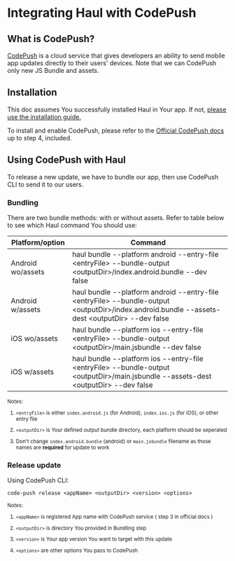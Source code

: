 # Integrating Haul with CodePush


## What is CodePush?

[CodePush](http://microsoft.github.io/code-push/) is a cloud service that gives developers an ability to send mobile app updates directly to their users' devices. Note that we can CodePush only new JS Bundle and assets.


## Installation

This doc assumes You successfully installed Haul in Your app. If not, [please use the installation guide.](https://github.com/callstack-io/haul#getting-started)

To install and enable CodePush, please refer to the [Official CodePush docs](http://microsoft.github.io/code-push/) up to step 4, included.


## Using CodePush with Haul

To release a new update, we have to bundle our app, then use CodePush CLI to send it to our users.


### Bundling

There are two bundle methods: with or without assets. Refer to table below to see which Haul command You should use:

| Platform/option   | Command                                                                                                                                           |
|-------------------|---------------------------------------------------------------------------------------------------------------------------------------------------|
| Android wo/assets | haul bundle --platform android --entry-file \<entryFile> --bundle-output \<outputDir>/index.android.bundle --dev false                            |
| Android w/assets  | haul bundle --platform android --entry-file \<entryFile> --bundle-output \<outputDir>/index.android.bundle --assets-dest \<outputDir> --dev false |
| iOS wo/assets     | haul bundle --platform ios --entry-file \<entryFile> --bundle-output \<outputDir>/main.jsbundle --dev false                                       |
| iOS w/assets      | haul bundle --platform ios --entry-file \<entryFile> --bundle-output \<outputDir>/main.jsbundle --assets-dest \<outputDir> --dev false            |

<sub>
  Notes:


  1. `<entryFile>` is either `index.android.js` (for Android), `index.ios.js` (for iOS), or other entry file

  2. `<outputDir>` is Your defined output bundle directory, each platform should be seperated

  3. Don't change `index.android.bundle` (android) or `main.jsbundle` filename as those names are **required** for update to work

</sub>

### Release update

Using CodePush CLI:


`code-push release <appName> <outputDir> <version> <options>`


<sub>
  Notes:

  1. `<appName>` is registered App name with CodePush service ( step 3 in official docs )

  2. `<outputDir>` is directory You provided in Bundling step

  3. `<version>` is Your app version You want to target with this update

  4. `<options>` are other options You pass to CodePush

</sub>
